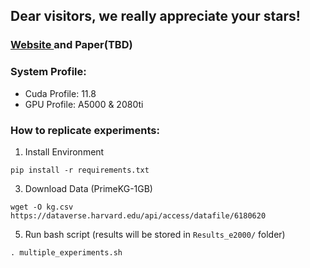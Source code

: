 ## Dear visitors, we really appreciate your stars!

### <a href="https://drug-repurposing-gnn.github.io/Drug-Repurposing-Website">Website </a> and Paper(TBD)

### System Profile: 
- Cuda Profile: 11.8
- GPU Profile: A5000 & 2080ti


### How to replicate experiments:
1. Install Environment

`pip install -r requirements.txt`

3. Download Data (PrimeKG-1GB)

`wget -O kg.csv https://dataverse.harvard.edu/api/access/datafile/6180620`

5. Run bash script (results will be stored in `Results_e2000/` folder)

`. multiple_experiments.sh`



